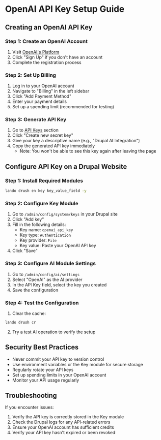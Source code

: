 # OpenAI API Key Setup Guide

## Creating an OpenAI API Key

### Step 1: Create an OpenAI Account
1. Visit [OpenAI's Platform](https://platform.openai.com)
2. Click "Sign Up" if you don't have an account
3. Complete the registration process

### Step 2: Set Up Billing
1. Log in to your OpenAI account
2. Navigate to "Billing" in the left sidebar
3. Click "Add Payment Method"
4. Enter your payment details
5. Set up a spending limit (recommended for testing)

### Step 3: Generate API Key
1. Go to [API Keys](https://platform.openai.com/api-keys) section
2. Click "Create new secret key"
3. Give your key a descriptive name (e.g., "Drupal AI Integration")
4. Copy the generated API key immediately
   - Note: You won't be able to see this key again after leaving the page

## Configure API Key on a Drupal Website

### Step 1: Install Required Modules
```bash
lando drush en key key_value_field -y
```

### Step 2: Configure Key Module
1. Go to `/admin/config/system/keys` in your Drupal site
2. Click "Add key"
3. Fill in the following details:
   - Key name: `openai_api_key`
   - Key type: `Authentication`
   - Key provider: `File`
   - Key value: Paste your OpenAI API key
4. Click "Save"

### Step 3: Configure AI Module Settings
1. Go to `/admin/config/ai/settings`
2. Select "OpenAI" as the AI provider
3. In the API Key field, select the key you created
4. Save the configuration

### Step 4: Test the Configuration
1. Clear the cache:
```bash
lando drush cr
```
2. Try a test AI operation to verify the setup

## Security Best Practices
- Never commit your API key to version control
- Use environment variables or the Key module for secure storage
- Regularly rotate your API keys
- Set up spending limits in your OpenAI account
- Monitor your API usage regularly

## Troubleshooting
If you encounter issues:
1. Verify the API key is correctly stored in the Key module
2. Check the Drupal logs for any API-related errors
3. Ensure your OpenAI account has sufficient credits
4. Verify your API key hasn't expired or been revoked
